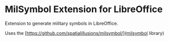 # MilSymbol Extension for LibreOffice

Extension to generate military symbols in LibreOffice.

Uses the [https://github.com/spatialillusions/milsymbol/](milsymbol library)
